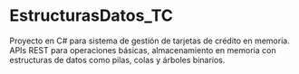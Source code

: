 # EstructurasDatos_TC
Proyecto en C# para sistema de gestión de tarjetas de crédito en memoria. APIs REST para operaciones básicas, almacenamiento en memoria con estructuras de datos como pilas, colas y árboles binarios.
